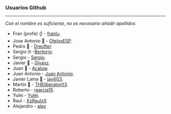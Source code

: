 ### Usuarios Github
----

*Con el nombre es suficiente, no es necesario añadir apellidos*

- Fran (profe) :point_up: - [franlu](https://github.com/franlu).
- Jose Antonio 🧐 - [OteloxESP](https://github.com/OteloxESP).
- Pedro 🤨 - [Dreufter](https://github.com/Dreufter).
- Sergio 🤓 -[Bertorro](https://github.com/Sergio-Jurado).
- Sergio - [Sergio](https://github.com/Sergiodj99).
- Javier 🐧 - [Glyaxz](https://github.com/glyaxz).
- Juan 🐎 - [Acaluw](https://github.com/Acaluw).
- Juan Antonio - [Juan Antonio](https://github.com/JuanAntonio21).
- Javier Lama 🤡 - [javilj03](https://github.com/javilj03).
- Martín 🗿 - [THEliberator03](https://github.com/THEliberator03).
- Roberto - [rgarcia15](https://github.com/rgarcia15).
- Yulei - [Yulei](https://github.com/YuleiYanYY).
- Raul - [XzRaulzX](https://github.com/XzRaulzX)
- Alejandro -  [alex](https://github.com/Alexconde7)
